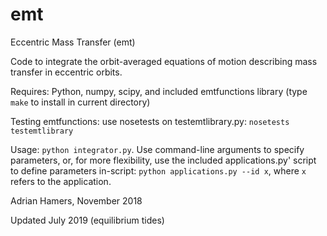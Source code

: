 # emt
Eccentric Mass Transfer (emt)

Code to integrate the orbit-averaged equations of motion describing mass transfer in eccentric orbits.

Requires: Python, numpy, scipy, and included emtfunctions library (type `make` to install in current directory)

Testing emtfunctions: use nosetests on testemtlibrary.py: `nosetests testemtlibrary`

Usage: `python integrator.py`. Use command-line arguments to specify parameters,
or, for more flexibility, use the included applications.py' script to define parameters
in-script: `python applications.py --id x`, where `x` refers to the application.

Adrian Hamers, November 2018

Updated July 2019 (equilibrium tides)

